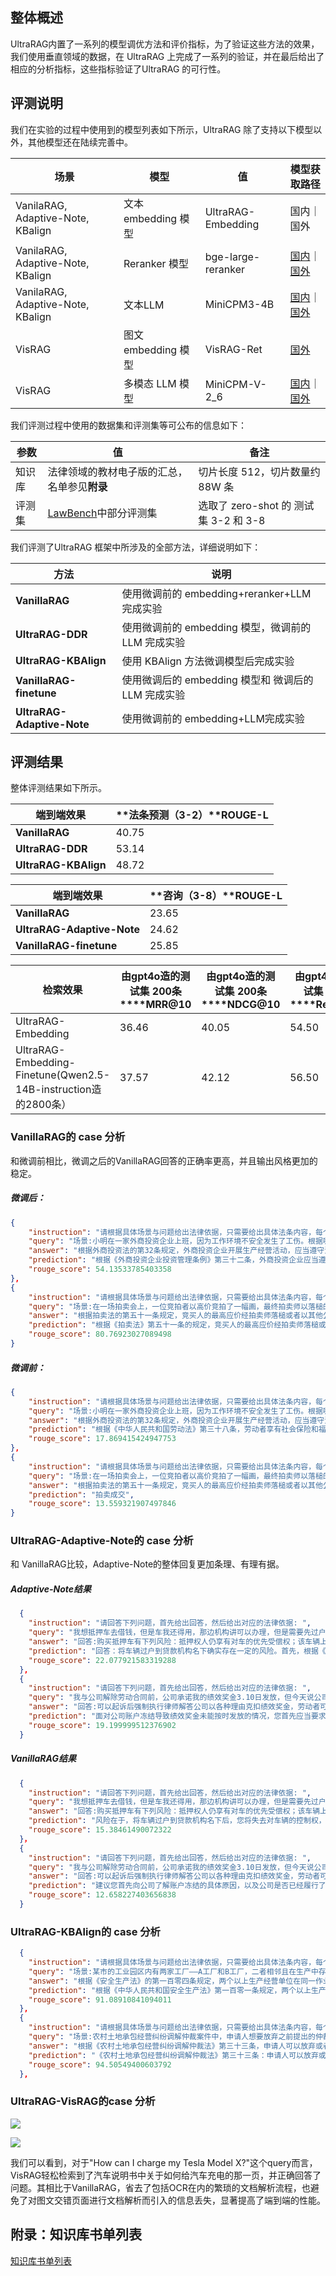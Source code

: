 ## 整体概述

UltraRAG内置了一系列的模型调优方法和评价指标，为了验证这些方法的效果，我们使用垂直领域的数据，在 UltraRAG 上完成了一系列的验证，并在最后给出了相应的分析指标，这些指标验证了UltraRAG 的可行性。

## 评测说明

我们在实验的过程中使用到的模型列表如下所示，UltraRAG 除了支持以下模型以外，其他模型还在陆续完善中。

| **场景**                    | **模型**      | **值**       | **模型获取路径**                                                                                         |
| --------------------------------- | ------------------- | ------------------ | -------------------------------------------------------------------------------------------------------------- |
| VanilaRAG, Adaptive-Note, KBalign | 文本embedding 模型  | UltraRAG-Embedding | 国内｜国外                                                                                                     |
| VanilaRAG, Adaptive-Note, KBalign | Reranker 模型       | bge-large-reranker | [国内](https://modelscope.cn/models/BAAI/bge-reranker-large)｜[国外](https://huggingface.co/BAAI/bge-reranker-large) |
| VanilaRAG, Adaptive-Note, KBalign | 文本LLM             | MiniCPM3-4B        | [国内](https://modelscope.cn/models/OpenBMB/MiniCPM3-4B)｜[国外](https://huggingface.co/openbmb/MiniCPM3-4B)         |
| VisRAG                            | 图文 embedding 模型 | VisRAG-Ret         | [国外](https://huggingface.co/openbmb/VisRAG-Ret)                                                                 |
| VisRAG                            | 多模态 LLM 模型     | MiniCPM-V-2_6      | [国内](https://modelscope.cn/models/OpenBMB/MiniCPM-V-2_6)｜[国外](https://huggingface.co/openbmb/MiniCPM-V-2_6)     |

我们评测过程中使用的数据集和评测集等可公布的信息如下：

| **参数** | **值**                                                  | **备注**                        |
| -------------- | ------------------------------------------------------------- | ------------------------------------- |
| 知识库         | 法律领域的教材电子版的汇总，名单参见**附录**            | 切片长度 512，切片数量约 88W 条       |
| 评测集         | [LawBench](https://github.com/open-compass/LawBench)中部分评测集 | 选取了 zero-shot 的 测试集 3-2 和 3-8 |

我们评测了UltraRAG 框架中所涉及的全部方法，详细说明如下：

| **方法**                   | **说明**                                     |
| -------------------------------- | -------------------------------------------------- |
| **VanillaRAG**             | 使用微调前的 embedding+reranker+LLM完成实验        |
| **UltraRAG-DDR**           | 使用微调前的 embedding 模型，微调前的 LLM 完成实验 |
| **UltraRAG-KBAlign**       | 使用 KBAlign 方法微调模型后完成实验                |
| **VanillaRAG-finetune**    | 使用微调后的 embedding 模型和 微调后的LLM 完成实验 |
| **UltraRAG-Adaptive-Note** | 使用微调前的 embedding+LLM完成实验                 |

## 评测结果

整体评测结果如下所示。

| **端到端效果**       | **法条预测（3-2）****ROUGE-L** |
| -------------------------- | ------------------------------------ |
| **VanillaRAG**       | 40.75                                |
| **UltraRAG-DDR**     | 53.14                                |
| **UltraRAG-KBAlign** | 48.72                                |

| **端到端效果**             | **咨询（3-8）****ROUGE-L** |
| -------------------------------- | -------------------------------- |
| **VanillaRAG**             | 23.65                            |
| **UltraRAG-Adaptive-Note** | 24.62                            |
| **VanillaRAG-finetune**    | 25.85                            |

| **检索效果**                                              | **由gpt4o造的测试集 200条****MRR@10** | **由gpt4o造的测试集 200条****NDCG@10** | **由gpt4o造的测试集 200条****Recall@10** |
| --------------------------------------------------------------- | ------------------------------------------- | -------------------------------------------- | ---------------------------------------------- |
| UltraRAG-Embedding                                              | 36.46                                       | 40.05                                        | 54.50                                          |
| UltraRAG-Embedding-Finetune(Qwen2.5-14B-instruction造的2800条） | 37.57                                       | 42.12                                        | 56.50                                          |

### VanillaRAG的 case 分析

和微调前相比，微调之后的VanillaRAG回答的正确率更高，并且输出风格更加的稳定。

##### 微调后：

```JSON
{
    "instruction": "请根据具体场景与问题给出法律依据，只需要给出具体法条内容，每个场景仅涉及一个法条。",
    "query": "场景:小明在一家外商投资企业上班，因为工作环境不安全发生了工伤。根据哪条法律，外商投资企业应该遵守劳动保护的规定？",
    "answer": "根据外商投资法的第32条规定，外商投资企业开展生产经营活动，应当遵守法律、行政法规有关劳动保护的规定。因此，外商投资企业应该确保员工的工作环境安全，遵守国家劳动保护相关的法律法规。当员工因为工作原因受伤时，企业还应该提供相应的医疗救治，同时积极协助员工申请工伤保险福利。",
    "prediction": "根据《外商投资企业投资管理条例》第三十二条，外商投资企业应当遵守法律、行政法规有关劳动保护、社会保险的规定。因此，外商投资企业应该遵守劳动保护的规定，确保工作环境安全，防止工伤事故的发生。",
    "rouge_score": 54.13533785403358
},
{
    "instruction": "请根据具体场景与问题给出法律依据，只需要给出具体法条内容，每个场景仅涉及一个法条。",
    "query": "场景:在一场拍卖会上，一位竞拍者以高价竞拍了一幅画，最终拍卖师以落槌的方式确认了竞拍者的最高应价。根据法律规定，竞买人的最高应价被确认后，拍卖的状态是什么？",
    "answer": "根据拍卖法的第五十一条规定，竞买人的最高应价经拍卖师落槌或者以其他公开表示买定的方式确认后，拍卖成交。因此，在这个场景中，经过拍卖师的确认后，竞拍者的最高应价确定且公示，拍卖达成成交状态。",
    "prediction": "根据《拍卖法》第五十一条的规定，竞买人的最高应价经拍卖师落槌或者以其他公开表示卖定的方式确认后，拍卖的状态是“拍卖成交”。",
    "rouge_score": 80.76923027089498
}
```

##### 微调前：

```JSON
{
    "instruction": "请根据具体场景与问题给出法律依据，只需要给出具体法条内容，每个场景仅涉及一个法条。",
    "query": "场景:小明在一家外商投资企业上班，因为工作环境不安全发生了工伤。根据哪条法律，外商投资企业应该遵守劳动保护的规定？",
    "answer": "根据外商投资法的第32条规定，外商投资企业开展生产经营活动，应当遵守法律、行政法规有关劳动保护的规定。因此，外商投资企业应该确保员工的工作环境安全，遵守国家劳动保护相关的法律法规。当员工因为工作原因受伤时，企业还应该提供相应的医疗救治，同时积极协助员工申请工伤保险福利。",
    "prediction": "根据《中华人民共和国劳动法》第三十八条，劳动者享有社会保险和福利的权利。劳动者在患病或者非因工负伤时，享受医疗期；在工伤治疗期间，原工资待遇不变，由企业按照因公负伤的原则支付各项相关待遇。此外，根据《中华人民共和国劳动合同法》第九条，用人单位招用劳动者，不得要求劳动者提供单身证明、性别证明、年龄证明等与应聘职位无关的个人信息，不得以民族、种族、性别、宗教信仰、残疾、感染艾滋病病毒等为由拒绝录用，不得歧视或者变相歧视。同时，用人单位应当依法为劳动者缴纳社会保险费，并为劳动者创造安全、健康的工作环境，预防职业病，防止事故发生。如果发生工伤事故，劳动者有权获得医疗救治和经济补偿。根据《中华人民共和国安全生产法》第二十七条，矿山、建筑施工企业和危险品、烟花爆竹、民用爆破器材生产企业，应当建立应急救援体系，制定应急预案，并定期进行演练。其他生产经营单位从事有关易燃、易爆、毒性、放射性、有腐蚀性、有致癌、致畸、致变的原料、产品、设备、工艺、包装、储存或者运输的活动，以及从事高空、高压、高速、深潜、地下、水上、水下等高风险活动的，应当建立应急救援体系，制定应急预案，并定期进行演练。生产经营单位必须保险综合保险。此外，根据《中华人民共和国职业病防治法》第五条，国务院和县级以上地方人民政府卫生行政部门分别负责全国和具体行政区域内的职业病防治及其监督管理工作。根据《中华人民共和国职业病防治法》第二十六条，对可能发生职业病危害的作业岗位，应当向其工作人员发放个人使用的职业病防护设备和用品，并定期进行职业健康检查。发生或者可能发生急性职业病危害事故时，用人单位应当立即采取应急救援措施；接到职业病危害事故伤害的职工，有权要求及时救治、进行健康检查和职业病诊疗、安置备用岗位、对承担责任给予补偿，并有权向有关部门提出对违法行为的投诉。",
    "rouge_score": 17.869415424947753
},
{
    "instruction": "请根据具体场景与问题给出法律依据，只需要给出具体法条内容，每个场景仅涉及一个法条。",
    "query": "场景:在一场拍卖会上，一位竞拍者以高价竞拍了一幅画，最终拍卖师以落槌的方式确认了竞拍者的最高应价。根据法律规定，竞买人的最高应价被确认后，拍卖的状态是什么？",
    "answer": "根据拍卖法的第五十一条规定，竞买人的最高应价经拍卖师落槌或者以其他公开表示买定的方式确认后，拍卖成交。因此，在这个场景中，经过拍卖师的确认后，竞拍者的最高应价确定且公示，拍卖达成成交状态。",
    "prediction": "拍卖成交",
    "rouge_score": 13.559321907497846
}
```

### **UltraRAG-Adaptive-Note的 case 分析**

和 VanillaRAG比较，Adaptive-Note的整体回复更加条理、有理有据。

##### Adaptive-Note结果

```JSON
  {
    "instruction": "请回答下列问题，首先给出回答，然后给出对应的法律依据: ",
    "query": "我想抵押车去借钱，但是车我还得用，那边机构讲可以办理，但是需要先过户到他们公司名下请问这有什么风险吗？",
    "answer": "回答:购买抵押车有下列风险：抵押权人仍享有对车的优先受偿权；该车辆上可能设有多重担保或者债权；车辆不能过户；以及办理保险、机动车年审等手续时可能会缺少相关的材料，办理比较困难。法律依据:《民法典》第四百零五条抵押权设立前，抵押财产已经出租并转移占有的，原租赁关系不受该抵押权的影响。第四百零六条抵押期间，抵押人可以转让抵押财产。当事人另有约定的，按照其约定。抵押财产转让的，抵押权不受影响。抵押人转让抵押财产的，应当及时通知抵押权人。抵押权人能够证明抵押财产转让可能损害抵押权的，可以请求抵押人将转让所得的价款向抵押权人提前清偿债务或者提存。转让的价款超过债权数额的部分归抵押人所有，不足部分由债务人清偿。",
    "prediction": "回答：将车辆过户到贷款机构名下确实存在一定的风险。首先，根据《民法典》第406条的规定，即使你已经办理了过户登记，贷款机构仍可主张抵押物所有权变动对其不发生效力，这意味着如果贷款机构未能按时收回贷款，你仍然拥有车辆的所有权。然而，一旦车辆被贷款机构强行扣押，可能会对你造成不便。\n\n此外，贷款机构要求将车辆过户到其名下，可能意味着他们希望对车辆拥有一定的控制权，这可能会影响到你对车辆的使用和处置。尽管贷款机构可以就车辆的使用进行限制，但你作为车主，有权拒绝不合理的使用要求。如果你认为贷款机构的要求不合理，可以与他们进行沟通，或者寻求法律咨询，以保护自己的权益。\n\n综上所述，将车辆过户到贷款机构名下存在一定的风险，包括贷款机构可能对你的车辆使用进行限制，以及在贷款未能偿还的情况下，贷款机构可能对你的车辆采取措施。在考虑是否同意过户之前，建议仔细评估自身的经济状况和与贷款机构之间的合同条款，确保自己的权益得到充分保护。",
    "rouge_score": 22.077921583319288
  },
  {
    "instruction": "请回答下列问题，首先给出回答，然后给出对应的法律依据: ",
    "query": "我与公司解除劳动合同前，公司承诺我的绩效奖金3.10日发放，但今天说公司的账户冻结了请问我该怎么办？",
    "answer": "回答:可以起诉后强制执行律师解答公司以各种理由克扣绩效奖金，劳动者可以到劳动合同履行地或用人单位所在地的劳动仲裁委员会申请仲裁；也可以向劳动行政部门投诉，责令其支付劳动者工资，并可责令其支付赔偿金。法律依据:《工资支付暂行规定》第十八条各级劳动行政部门有权监察用人单位工资支付的情况。用人单位有下列侵害劳动者合法权益行为的，由劳动行政部门责令其支付劳动者工资和经济补偿，并可责令其支付赔偿金:（一）克扣或者无故拖欠劳动者工资的；（二）拒不支付劳动者延长工作时间工资的；（三）低于当地最低工资标准支付劳动者工资的。经济补偿和赔偿金的标准，按国家有关规定执行。第十九条劳动者与用人单位因工资支付发生劳动争议的，当事人可依法向劳动争议仲裁机关申请仲裁。对仲裁裁决不服的，可以向人民法院提起诉讼。律师解答公司账户被冻结的，无法付款，因此需要向法院申请解封。一般来说，账户中有员工工资的，公司以此为理由请求解封的，法院一般都会同意解封，之后可以依法支付工资。",
    "prediction": "面对公司账户冻结导致绩效奖金未能按时发放的情况，您首先应当要求公司提供其与法院的沟通记录，以及法院是否已受理破产申请的通知，以便确认公司的财务状况和可能的解决方案。根据《企业破产法》第19条的规定，如果公司确实存在破产风险，您可以要求公司采取措施解决账户冻结问题，或者依法申请个人工资和奖金的支付。\n\n同时，您应了解银行账户冻结的法律后果，以及公司是否有责任承担因账户冻结给您带来的损失。如果公司未能在合理期限内解决账户冻结问题，您有权要求公司赔偿相应的经济损失，包括但不限于利息损失和诉讼费用。在这种情况下，您可以考虑寻求法律援助，以维护自己的合法权益。\n\n此外，根据《劳动合同法》第50条的规定，公司在解除或终止劳动合同时，应出具书面证明并在15日内为劳动者办理档案和社会保险关系转移手续。如果您尚未找到新的接收单位，可以将档案和社会保险关系暂存入职业介绍服务中心或人才管理中心。因此，在解除劳动合同后，您应要求公司及时办理档案和社会保险关系转移手续，以保障自己的合法权益。\n\n最后，对于个人存款账户实名制，个人在开设银行账户时需提供真实有效的身份证明，银行将核实无误后办理开户手续。在取款时，需持存折或银行卡到银行柜台进行操作。因此，您应确保自己的银行账户信息真实有效，以避免因账户信息错误导致的损失。\n\n总之，在面对公司账户冻结导致绩效奖金未能按时发放的情况时，您应要求公司提供解决措施，了解银行账户冻结的法律后果，并寻求法律援助以维护自己的合法权益。同时，您还应关注档案和社会保险关系转移手续的办理，以保障自己的合法权益。",
    "rouge_score": 19.199999512376902
  }
```

##### VanillaRAG结果

```JSON
  {
    "instruction": "请回答下列问题，首先给出回答，然后给出对应的法律依据: ",
    "query": "我想抵押车去借钱，但是车我还得用，那边机构讲可以办理，但是需要先过户到他们公司名下请问这有什么风险吗？",
    "answer": "回答:购买抵押车有下列风险：抵押权人仍享有对车的优先受偿权；该车辆上可能设有多重担保或者债权；车辆不能过户；以及办理保险、机动车年审等手续时可能会缺少相关的材料，办理比较困难。法律依据:《民法典》第四百零五条抵押权设立前，抵押财产已经出租并转移占有的，原租赁关系不受该抵押权的影响。第四百零六条抵押期间，抵押人可以转让抵押财产。当事人另有约定的，按照其约定。抵押财产转让的，抵押权不受影响。抵押人转让抵押财产的，应当及时通知抵押权人。抵押权人能够证明抵押财产转让可能损害抵押权的，可以请求抵押人将转让所得的价款向抵押权人提前清偿债务或者提存。转让的价款超过债权数额的部分归抵押人所有，不足部分由债务人清偿。",
    "prediction": "风险在于，将车辆过户到贷款机构名下后，您将失去对车辆的控制权，并且如果贷款不能按时偿还，贷款机构可能依法采取强制执行措施，如托管、拍卖等，从而导致您失去车辆所有权。此外，这种操作也可能影响您今后的车辆抵押能力。建议在做出决策前，详细了解相关法规政策并咨询专业法律人士的意见。",
    "rouge_score": 15.38461490072322
  }，
  {
    "instruction": "请回答下列问题，首先给出回答，然后给出对应的法律依据: ",
    "query": "我与公司解除劳动合同前，公司承诺我的绩效奖金3.10日发放，但今天说公司的账户冻结了请问我该怎么办？",
    "answer": "回答:可以起诉后强制执行律师解答公司以各种理由克扣绩效奖金，劳动者可以到劳动合同履行地或用人单位所在地的劳动仲裁委员会申请仲裁；也可以向劳动行政部门投诉，责令其支付劳动者工资，并可责令其支付赔偿金。法律依据:《工资支付暂行规定》第十八条各级劳动行政部门有权监察用人单位工资支付的情况。用人单位有下列侵害劳动者合法权益行为的，由劳动行政部门责令其支付劳动者工资和经济补偿，并可责令其支付赔偿金:（一）克扣或者无故拖欠劳动者工资的；（二）拒不支付劳动者延长工作时间工资的；（三）低于当地最低工资标准支付劳动者工资的。经济补偿和赔偿金的标准，按国家有关规定执行。第十九条劳动者与用人单位因工资支付发生劳动争议的，当事人可依法向劳动争议仲裁机关申请仲裁。对仲裁裁决不服的，可以向人民法院提起诉讼。律师解答公司账户被冻结的，无法付款，因此需要向法院申请解封。一般来说，账户中有员工工资的，公司以此为理由请求解封的，法院一般都会同意解封，之后可以依法支付工资。",
    "prediction": "建议您首先向公司了解账户冻结的具体原因，以及公司是否已经履行了承诺，并尝试与公司进行沟通。如果无法解决问题，您可以向当地劳动监察部门举报，维护自己的合法权益。同时，您还可以咨询专业的法律人士以获取更具体的帮助和建议。",
    "rouge_score": 12.658227403656838
  }
```

### **UltraRAG-KBAlign的 case 分析**

```JSON
  {
    "instruction": "请根据具体场景与问题给出法律依据，只需要给出具体法条内容，每个场景仅涉及一个法条。",
    "query": "场景:某市的工业园区内有两家工厂——A工厂和B工厂，二者相邻且在生产中存在潜在安全隐患。然而，这两家工厂并没有签订安全生产管理协议，也没有指定专职安全生产管理人员进行安全检查与协调。根据相关法律规定，这两家工厂会受到什么样的处罚？",
    "answer": "根据《安全生产法》的第一百零四条规定，两个以上生产经营单位在同一作业区域内进行可能危及对方安全生产的生产经营活动，未签订安全生产管理协议或者未指定专职安全生产管理人员进行安全检查与协调的，责令限期改正，处五万元以下的罚款，对其直接负责的主管人员和其他直接责任人员处一万元以下的罚款；逾期未改正的，责令停产停业。因此，A工厂和B工厂需要被责令限期改正并处以罚款，同时相关的主管人员和责任人员也将被处罚。",
    "prediction": "根据《中华人民共和国安全生产法》第一百零一条规定，两个以上生产经营单位在同一作业区域内进行可能危及对方安全生产的生产经营活动，未签订安全生产管理协议或者未指定专职安全生产管理人员进行安全检查与协调的，责令限期改正，可以处五万元以下的罚款，对其直接负责的主管人员和其他直接责任人员可以处一万元以下的罚款；逾期未改正的，责令停产停业。因此，A工厂和B工厂将受到罚款和停产停业的处罚。",
    "rouge_score": 91.08910841094011
  },
  {
    "instruction": "请根据具体场景与问题给出法律依据，只需要给出具体法条内容，每个场景仅涉及一个法条。",
    "query": "场景:农村土地承包经营纠纷调解仲裁案件中，申请人想要放弃之前提出的仲裁请求，被申请人想要提出反请求。根据哪条法律，申请人可以放弃或变更仲裁请求？被申请人有哪些权利？",
    "answer": "根据《农村土地承包经营纠纷调解仲裁法》第三十三条，申请人可以放弃或者变更仲裁请求。被申请人可以承认或者反驳仲裁请求，同时有权提出反请求。",
    "prediction": "《农村土地承包经营纠纷调解仲裁法》第三十三条：申请人可以放弃或者变更仲裁请求。被申请人可以承认或者反驳仲裁请求，有权提出反请求。",
    "rouge_score": 94.50549400603792
  },
```

### **UltraRAG-VisRAG的case 分析**

![](https://modelbest.feishu.cn/space/api/box/stream/download/asynccode/?code=YjUwMWMxNWY5OTUwOTQxNjUzZTgzYjRiNWVkMjc0YWNfSW94S2NVZFJ2SlFGT2xRUmlMcWs1aGpPSlM3VTI3blVfVG9rZW46QTcyU2JoRkhEb2xONDh4TFdCMGNhZ3RybjZnXzE3Mzc0NDIwNTk6MTczNzQ0NTY1OV9WNA)

![](https://modelbest.feishu.cn/space/api/box/stream/download/asynccode/?code=YzQ2ZThiMjFkY2UwMmE0ZDYxNjI1MDAzN2I3NGE4ZDVfakN1Nm10Tm1RaHFRU0xEVXhya24waWplaGdXempUZDZfVG9rZW46T2hQcmJXU29Tb2xCMUh4T1g4eWNZSm4xbmdiXzE3Mzc0NDIwNTk6MTczNzQ0NTY1OV9WNA)

我们可以看到，对于"How can I charge my Tesla Model X?"这个query而言，VisRAG轻松检索到了汽车说明书中关于如何给汽车充电的那一页，并正确回答了问题。其相比于VanillaRAG，省去了包括OCR在内的繁琐的文档解析流程，也避免了对图文交错页面进行文档解析而引入的信息丢失，显著提高了端到端的性能。

## 附录：知识库书单列表

[知识库书单列表]()
